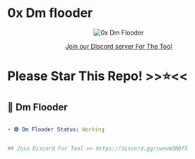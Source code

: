 # 0x Dm flooder

<p align="center">
  <img src="https://i.ibb.co/D7vpMgr/flooder.png" alt="0x Dm Flooder" />
</p>

<p align="center">
  <a href="https://discord.gg/gRFqZFmtAy">Join our Discord server For The Tool</a>
</p>

# Please Star This Repo! >>⭐<<

## 🚀 Dm Flooder
```yaml

- 🟢 Dm Flooder Status: Working


## Join Discord For Tool >> https://discord.gg/sweuW3N8f5
